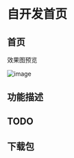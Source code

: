 <!--
 * @Author: 可以清心
 * @Description: 
 * @Date: 2022-11-01 16:07:45
 * @LastEditTime: 2022-11-08 14:14:04
-->
# 自开发首页

## 首页

效果图预览

![image](/page/1.jpeg)

## 功能描述

<l-checkbox color="green" :checked="true" content="点击待办，跳转至待办页面" />
<l-checkbox color="green" :checked="true" content="点击已办，跳转至已办页面" />
<l-checkbox color="green" :checked="true" content="点击待办列表，跳转列表详细" />
<l-checkbox color="green" :checked="true" content="点击功能按钮，打开表单编辑" />

## TODO

<l-checkbox color="red" content="暂时没有" />
<l-checkbox color="red" content="bug修复，类名header样式影响问题" />

## 下载包

<l-download title="自开发页面包下载" link="https://share.weiyun.com/K6KcPBzF" />